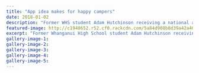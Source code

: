 ```yaml
---
title: "App idea makes for happy campers"
date: 2018-01-02
description: "Former WHS student Adam Hutchinson receiving a national award for his tourism app that started as a hobby..."
featured-image: http://c1940652.r52.cf0.rackcdn.com/5a84d908b8d39a42a400064a/ex-adam-hutchinson-emma-russell-story-2-jan-2018.jpg
excerpt: "Former Whanganui High School student Adam Hutchinson receiving a national award for his tourism app that started as a hobby."
gallery-image-1: 
gallery-image-2: 
gallery-image-3: 
gallery-image-4: 
gallery-image-5: 
---
```

